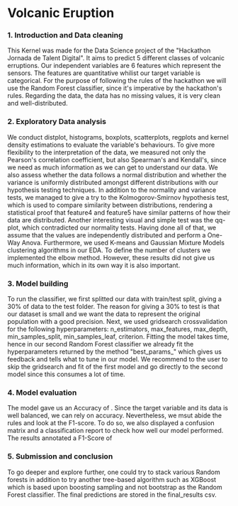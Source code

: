 # Volcanic Eruption

### 1. Introduction and Data cleaning

This Kernel was made for the Data Science project of the "Hackathon Jornada de Talent Digital". It aims to predict 5 different classes of volcanic erruptions. Our independent variables are 6 features which represent the sensors. The features are quantitative whilist our target variable is categorical. For the purpose of following the rules of the hackathon we will use the Random Forest classifier, since it's imperative by the hackathon's rules. Regarding the data, the data has no missing values, it is very clean and well-distributed.

### 2. Exploratory Data analysis

We conduct distplot, histograms, boxplots, scatterplots, regplots and kernel density estimations to evaluate the variable's behaviours. To give more flexibility to the interpretation of the data, we measured not only the Pearson's correlation coefficient, but also Spearman's and Kendall's, since we need as much information as we can get to understand our data. We also assess whether the data follows a normal distribution and whether the variance is uniformly distributed amongst different distributions with our hypothesis testing techniques. In addition to the normality and variance tests, we managed to give a try to the Kolmogorov-Smirnov hypothesis test, which is used to compare similarity between distributions, rendering a statistical proof that feature4 and feature5 have similar patterns of how their data are distributed. Another interesting visual and simple test was the qq-plot, which contradicted our normality tests. Having done all of that, we assume that the values are independently distributed and perform a One-Way Anova. Furthermore, we used K-means and Gaussian Mixture Models clustering algorithms in our EDA. To define the number of clusters we implemented the elbow method. However, these results did not give us much information, which in its own way it is also important. 

### 3. Model building

To run the classifier, we first splitted our data with train/test split, giving a 30% of data to the test folder. The reason for giving a 30% to test is that our dataset is small and we want the data to represent the original population with a good precision. Next, we used gridsearch crossvalidation for the following hyperparameters: n_estimators, max_features, max_depth, min_samples_split, min_samples_leaf, criterion. Fitting the model takes time, hence in our second Random Forest classifier we already fit the hyperparameters returned by the method "best_params_" which gives us feedback and tells what to tune in our model. We recommend to the user to skip the gridsearch and fit of the first model and go directly to the second model since this consumes a lot of time. 

### 4. Model evaluation

The model gave us an Accuracy of . Since the target variable and its data is well balanced, we can rely on accuracy. Nevertheless, we msut abide the rules and look at the F1-score. To do so, we also displayed a confusion matrix and a classification report to check how well our model performed. The results annotated a F1-Score of 

### 5. Submission and conclusion

To go deeper and explore further, one could try to stack various Random forests in addition to try another tree-based algorithm such as XGBoost which is based upon boosting sampling and not bootstrap as the Random Forest classifier. The final predictions are stored in the final_results csv.
